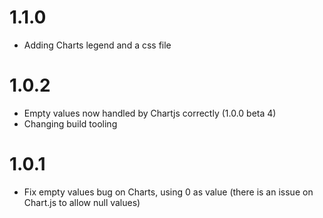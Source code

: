 # 1.1.0

 * Adding Charts legend and a css file

# 1.0.2

 * Empty values now handled by Chartjs correctly (1.0.0 beta 4)
 * Changing build tooling

# 1.0.1

 * Fix empty values bug on Charts, using 0 as value (there is an issue on Chart.js to allow null values)
